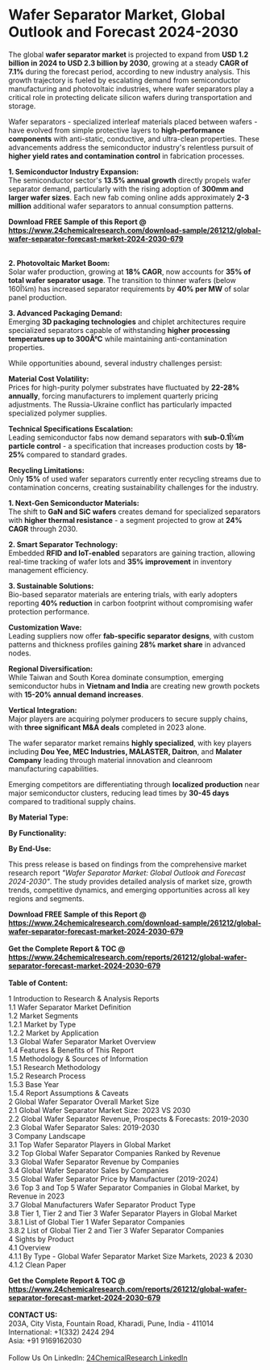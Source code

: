 <h1>Wafer Separator Market, Global Outlook and Forecast 2024-2030</h1><p>The global <strong>wafer separator market</strong> is projected to expand from <strong>USD 1.2 billion in 2024 to USD 2.3 billion by 2030</strong>, growing at a steady <strong>CAGR of 7.1%</strong> during the forecast period, according to new industry analysis. This growth trajectory is fueled by escalating demand from semiconductor manufacturing and photovoltaic industries, where wafer separators play a critical role in protecting delicate silicon wafers during transportation and storage.</p><p>Wafer separators - specialized interleaf materials placed between wafers - have evolved from simple protective layers to <strong>high-performance components</strong> with anti-static, conductive, and ultra-clean properties. These advancements address the semiconductor industry's relentless pursuit of <strong>higher yield rates and contamination control</strong> in fabrication processes.</p><p><strong>1. Semiconductor Industry Expansion:</strong><br>
The semiconductor sector's <strong>13.5% annual growth</strong> directly propels wafer separator demand, particularly with the rising adoption of <strong>300mm and larger wafer sizes</strong>. Each new fab coming online adds approximately <strong>2-3 million</strong> additional wafer separators to annual consumption patterns.</p><div><b>Download FREE Sample of this Report @ 
            <a href="https://www.24chemicalresearch.com/download-sample/261212/global-wafer-separator-forecast-market-2024-2030-679">
            https://www.24chemicalresearch.com/download-sample/261212/global-wafer-separator-forecast-market-2024-2030-679</a></b></div><br><p><strong>2. Photovoltaic Market Boom:</strong><br>
Solar wafer production, growing at <strong>18% CAGR</strong>, now accounts for <strong>35% of total wafer separator usage</strong>. The transition to thinner wafers (below 160Î¼m) has increased separator requirements by <strong>40% per MW</strong> of solar panel production.</p><p><strong>3. Advanced Packaging Demand:</strong><br>
Emerging <strong>3D packaging technologies</strong> and chiplet architectures require specialized separators capable of withstanding <strong>higher processing temperatures up to 300Â°C</strong> while maintaining anti-contamination properties.</p><p>While opportunities abound, several industry challenges persist:</p><p><strong>Material Cost Volatility:</strong><br>
Prices for high-purity polymer substrates have fluctuated by <strong>22-28% annually</strong>, forcing manufacturers to implement quarterly pricing adjustments. The Russia-Ukraine conflict has particularly impacted specialized polymer supplies.</p><p><strong>Technical Specifications Escalation:</strong><br>
Leading semiconductor fabs now demand separators with <strong>sub-0.1Î¼m particle control</strong> - a specification that increases production costs by <strong>18-25%</strong> compared to standard grades.</p><p><strong>Recycling Limitations:</strong><br>
Only <strong>15%</strong> of used wafer separators currently enter recycling streams due to contamination concerns, creating sustainability challenges for the industry.</p><p><strong>1. Next-Gen Semiconductor Materials:</strong><br>
The shift to <strong>GaN and SiC wafers</strong> creates demand for specialized separators with <strong>higher thermal resistance</strong> - a segment projected to grow at <strong>24% CAGR</strong> through 2030.</p><p><strong>2. Smart Separator Technology:</strong><br>
Embedded <strong>RFID and IoT-enabled</strong> separators are gaining traction, allowing real-time tracking of wafer lots and <strong>35% improvement</strong> in inventory management efficiency.</p><p><strong>3. Sustainable Solutions:</strong><br>
Bio-based separator materials are entering trials, with early adopters reporting <strong>40% reduction</strong> in carbon footprint without compromising wafer protection performance.</p><p><strong>Customization Wave:</strong><br>
Leading suppliers now offer <strong>fab-specific separator designs</strong>, with custom patterns and thickness profiles gaining <strong>28% market share</strong> in advanced nodes.</p><p><strong>Regional Diversification:</strong><br>
While Taiwan and South Korea dominate consumption, emerging semiconductor hubs in <strong>Vietnam and India</strong> are creating new growth pockets with <strong>15-20% annual demand increases</strong>.</p><p><strong>Vertical Integration:</strong><br>
Major players are acquiring polymer producers to secure supply chains, with <strong>three significant M&amp;A deals</strong> completed in 2023 alone.</p><p>The wafer separator market remains <strong>highly specialized</strong>, with key players including <strong>Dou Yee, MEC Industries, MALASTER, Daitron</strong>, and <strong>Malater Company</strong> leading through material innovation and cleanroom manufacturing capabilities.</p><p>Emerging competitors are differentiating through <strong>localized production</strong> near major semiconductor clusters, reducing lead times by <strong>30-45 days</strong> compared to traditional supply chains.</p><p><strong>By Material Type:</strong></p><p><strong>By Functionality:</strong></p><p><strong>By End-Use:</strong></p><p>This press release is based on findings from the comprehensive market research report <em>"Wafer Separator Market: Global Outlook and Forecast 2024-2030"</em>. The study provides detailed analysis of market size, growth trends, competitive dynamics, and emerging opportunities across all key regions and segments.</p><div><b>Download FREE Sample of this Report @ 
            <a href="https://www.24chemicalresearch.com/download-sample/261212/global-wafer-separator-forecast-market-2024-2030-679">
            https://www.24chemicalresearch.com/download-sample/261212/global-wafer-separator-forecast-market-2024-2030-679</a></b></div><br><div><b>Get the Complete Report & TOC @ 
            <a href="https://www.24chemicalresearch.com/reports/261212/global-wafer-separator-forecast-market-2024-2030-679">
            https://www.24chemicalresearch.com/reports/261212/global-wafer-separator-forecast-market-2024-2030-679</a></b></div><br>
            <b>Table of Content:</b><p>1 Introduction to Research & Analysis Reports<br />
    1.1 Wafer Separator Market Definition<br />
    1.2 Market Segments<br />
        1.2.1 Market by Type<br />
        1.2.2 Market by Application<br />
    1.3 Global Wafer Separator Market Overview<br />
    1.4 Features & Benefits of This Report<br />
    1.5 Methodology & Sources of Information<br />
        1.5.1 Research Methodology<br />
        1.5.2 Research Process<br />
        1.5.3 Base Year<br />
        1.5.4 Report Assumptions & Caveats<br />
2 Global Wafer Separator Overall Market Size<br />
    2.1 Global Wafer Separator Market Size: 2023 VS 2030<br />
    2.2 Global Wafer Separator Revenue, Prospects & Forecasts: 2019-2030<br />
    2.3 Global Wafer Separator Sales: 2019-2030<br />
3 Company Landscape<br />
    3.1 Top Wafer Separator Players in Global Market<br />
    3.2 Top Global Wafer Separator Companies Ranked by Revenue<br />
    3.3 Global Wafer Separator Revenue by Companies<br />
    3.4 Global Wafer Separator Sales by Companies<br />
    3.5 Global Wafer Separator Price by Manufacturer (2019-2024)<br />
    3.6 Top 3 and Top 5 Wafer Separator Companies in Global Market, by Revenue in 2023<br />
    3.7 Global Manufacturers Wafer Separator Product Type<br />
    3.8 Tier 1, Tier 2 and Tier 3 Wafer Separator Players in Global Market<br />
        3.8.1 List of Global Tier 1 Wafer Separator Companies<br />
        3.8.2 List of Global Tier 2 and Tier 3 Wafer Separator Companies<br />
4 Sights by Product<br />
    4.1 Overview<br />
        4.1.1 By Type - Global Wafer Separator Market Size Markets, 2023 & 2030<br />
        4.1.2 Clean Paper<br />
</p><div><b>Get the Complete Report & TOC @ 
            <a href="https://www.24chemicalresearch.com/reports/261212/global-wafer-separator-forecast-market-2024-2030-679">
            https://www.24chemicalresearch.com/reports/261212/global-wafer-separator-forecast-market-2024-2030-679</a></b></div><br><b>CONTACT US:</b><br>
            203A, City Vista, Fountain Road, Kharadi, Pune, India - 411014<br>
            International: +1(332) 2424 294<br>
            Asia: +91 9169162030 <br><br>
            Follow Us On LinkedIn: <a href="https://www.linkedin.com/company/24chemicalresearch/">24ChemicalResearch LinkedIn</a>